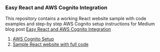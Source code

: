 ### Easy React and AWS Cognito Integration

This repository contains a working React website sample with code examples and step-by step AWS Cognito setup instructions for Medium blog post [Easy React and AWS Cognito Integration](https://medium.com/@MeditativeAI/easiest-react-and-aws-cognito-integration-95aa309f898c)

1. [AWS Cognito Setup](/aws-cognito-setup/README.md)
2. [Sample React website with full code](/react-website/README.md)
